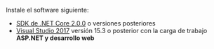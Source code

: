 Instale el software siguiente:

* [SDK de .NET Core 2.0.0](https://dot.net/core) o versiones posteriores
* [Visual Studio 2017](https://www.visualstudio.com/downloads/) versión 15.3 o posterior con la carga de trabajo **ASP.NET y desarrollo web**
